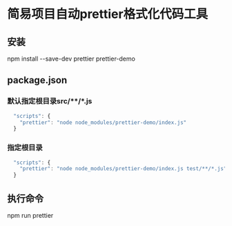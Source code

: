 # 简易项目自动prettier格式化代码工具

## 安装

npm install --save-dev prettier prettier-demo


## package.json 

### 默认指定根目录src/**/*.js 
```js
  "scripts": {
    "prettier": "node node_modules/prettier-demo/index.js"
  }
```

### 指定根目录 
```js
  "scripts": {
    "prettier": "node node_modules/prettier-demo/index.js test/**/*.js"
  }
```

## 执行命令

npm run prettier


